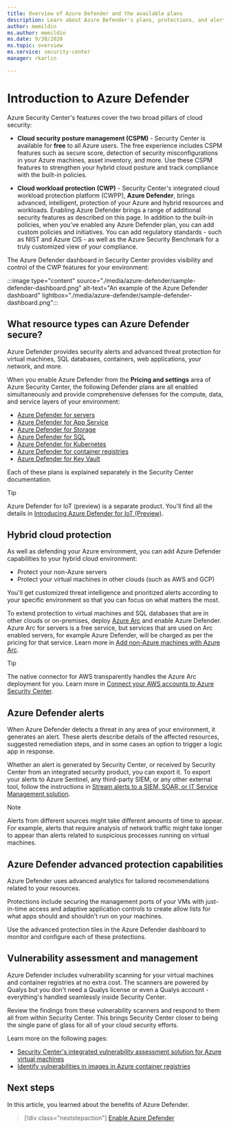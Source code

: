 ```yaml
---
title: Overview of Azure Defender and the available plans
description: Learn about Azure Defender's plans, protections, and alerts. Then enable Azure Defender on your subscriptions for advanced security. 
author: memildin
ms.author: memildin
ms.date: 9/30/2020
ms.topic: overview
ms.service: security-center
manager: rkarlin

---
```


# Introduction to Azure Defender

Azure Security Center's features cover the two broad pillars of cloud security:

- **Cloud security posture management (CSPM)** - Security Center is available for **free** to all Azure users. The free experience includes CSPM features such as secure score, detection of security misconfigurations in your Azure machines, asset inventory, and more. Use these CSPM features to strengthen your hybrid cloud posture and track compliance with the built-in policies.

- **Cloud workload protection (CWP)** - Security Center's integrated cloud workload protection platform (CWPP), **Azure Defender**, brings advanced, intelligent, protection of your Azure and hybrid resources and workloads. Enabling Azure Defender brings a range of additional security features as described on this page. In addition to the built-in policies, when you've enabled any Azure Defender plan, you can add custom policies and initiatives. You can add regulatory standards - such as NIST and Azure CIS - as well as the Azure Security Benchmark for a truly customized view of your compliance.

The Azure Defender dashboard in Security Center provides visibility and control of the CWP features for your environment:

:::image type="content" source="./media/azure-defender/sample-defender-dashboard.png" alt-text="An example of the Azure Defender dashboard" lightbox="./media/azure-defender/sample-defender-dashboard.png":::

## What resource types can Azure Defender secure?

Azure Defender provides security alerts and advanced threat protection for virtual machines, SQL databases, containers, web applications, your network, and more.

When you enable Azure Defender from the **Pricing and settings** area of Azure Security Center, the following Defender plans are all enabled simultaneously and provide comprehensive defenses for the compute, data, and service layers of your environment:

- [Azure Defender for servers](defender-for-servers-introduction.md)
- [Azure Defender for App Service](defender-for-app-service-introduction.md)
- [Azure Defender for Storage](defender-for-storage-introduction.md)
- [Azure Defender for SQL](defender-for-sql-introduction.md)
- [Azure Defender for Kubernetes](defender-for-kubernetes-introduction.md)
- [Azure Defender for container registries](defender-for-container-registries-introduction.md)
- [Azure Defender for Key Vault](defender-for-key-vault-introduction.md)

Each of these plans is explained separately in the Security Center documentation.

> [!TIP]
> Azure Defender for IoT (preview) is a separate product. You'll find all the details in [Introducing Azure Defender for IoT (Preview)](../defender-for-iot/overview.md). 

## Hybrid cloud protection

As well as defending your Azure environment, you can add Azure Defender capabilities to your hybrid cloud environment:

- Protect your non-Azure servers
- Protect your virtual machines in other clouds (such as AWS and GCP)

You'll get customized threat intelligence and prioritized alerts according to your specific environment so that you can focus on what matters the most​.

To extend protection to virtual machines and SQL databases that are in other clouds or on-premises, deploy [Azure Arc](https://azure.microsoft.com/services/azure-arc/) and enable Azure Defender. Azure Arc for servers is a free service, but services that are used on Arc enabled servers, for example Azure Defender, will be charged as per the pricing for that service. Learn more in [Add non-Azure machines with Azure Arc](quickstart-onboard-machines.md#add-non-azure-machines-with-azure-arc).

> [!TIP]
> The native connector for AWS transparently handles the Azure Arc deployment for you. Learn more in [Connect your AWS accounts to Azure Security Center](quickstart-onboard-aws.md).



## Azure Defender alerts 

When Azure Defender detects a threat in any area of your environment, it generates an alert. These alerts describe details of the affected resources, suggested remediation steps, and in some cases an option to trigger a logic app in response.

Whether an alert is generated by Security Center, or received by Security Center from an integrated  security product, you can export it. To export your alerts to Azure Sentinel, any third-party SIEM, or any other external tool, follow the instructions in [Stream alerts to a SIEM, SOAR, or IT Service Management solution](export-to-siem.md).

> [!NOTE]
> Alerts from different sources might take different amounts of time to appear. For example, alerts that require analysis of network traffic might take longer to appear than alerts related to suspicious processes running on virtual machines.


## Azure Defender advanced protection capabilities

Azure Defender uses advanced analytics for tailored recommendations related to your resources. 

Protections include securing the management ports of your VMs with just-in-time access and adaptive application controls to create allow lists for what apps should and shouldn't run on your machines. 

Use the advanced protection tiles in the Azure Defender dashboard to monitor and configure each of these protections. 

## Vulnerability assessment and management

Azure Defender includes vulnerability scanning for your virtual machines and container registries at no extra cost. The scanners are powered by Qualys but you don't need a Qualys license or even a Qualys account - everything's handled seamlessly inside Security Center. 

Review the findings from these vulnerability scanners and respond to them all from within Security Center. This brings Security Center closer to being the single pane of glass for all of your cloud security efforts.

Learn more on the following pages:

- [Security Center's integrated vulnerability assessment solution for Azure virtual machines](deploy-vulnerability-assessment-vm.md)
- [Identify vulnerabilities in images in Azure container registries](defender-for-container-registries-usage.md#identify-vulnerabilities-in-images-in-other-container-registries)



## Next steps

In this article, you learned about the benefits of Azure Defender. 

> [!div class="nextstepaction"]
> [Enable Azure Defender](security-center-pricing.md)